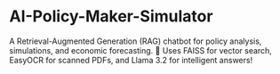 # AI-Policy-Maker-Simulator
A Retrieval-Augmented Generation (RAG) chatbot for policy analysis, simulations, and economic forecasting. 🚀 Uses FAISS for vector search, EasyOCR for scanned PDFs, and Llama 3.2 for intelligent answers!
